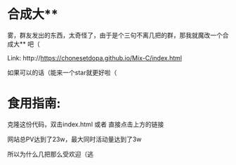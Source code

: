 # 合成大** 

雾，群友发出的东西，太奇怪了，由于是个三句不离几把的群，那我就魔改一个合成大**  吧（

Link: http://https://chonesetdopa.github.io/Mix-C/index.html

如果可以的话（能来一个star就更好啦（

# 食用指南:

克隆这份代码，双击index.html 或者 直接点击上方的链接

网站总PV达到了23w，最大同时活动量达到了3w

所以为什么几把那么受欢迎（逃
